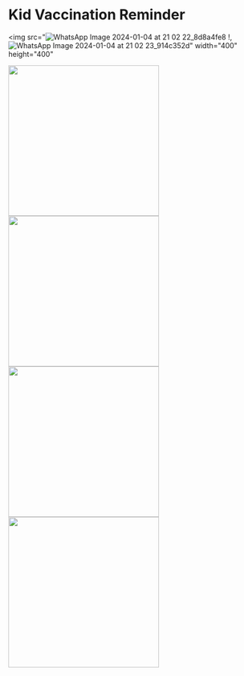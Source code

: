 # Kid Vaccination Reminder

<img src="![WhatsApp Image 2024-01-04 at 21 02 22_8d8a4fe8](https://github.com/sahealam786/Kid-Vaccine-App/assets/145270582/f10d7888-1f80-429b-a29b-c9669805f1d2)
!,![WhatsApp Image 2024-01-04 at 21 02 23_914c352d](https://github.com/sahealam786/Kid-Vaccine-App/assets/145270582/f5d7a71c-0230-42ed-a57d-8bcc66f764cd)"   width="400" height="400" 

<img src="![WhatsApp Image 2024-01-04 at 21 02 23_914c352d](https://github.com/sahealam786/Kid-Vaccine-App/assets/145270582/f5d7a71c-0230-42ed-a57d-8bcc66f764cd),"  width="300" height="300" >
<img src="![WhatsApp Image 2024-01-04 at 21 02 24_09f8cf3e](https://github.com/sahealam786/Kid-Vaccine-App/assets/145270582/64d0bdab-8c5b-4dea-b913-fb2801e15c74),"  width="300" height="300" >
<img src="![WhatsApp Image 2024-01-04 at 21 02 24_a3ca6dc4](https://github.com/sahealam786/Kid-Vaccine-App/assets/145270582/4dc3fa1b-03f4-455a-be06-ab0733198193),"  width="300" height="300" >
<img src="![WhatsApp Image 2024-01-04 at 21 02 25_211f20f8](https://github.com/sahealam786/Kid-Vaccine-App/assets/145270582/da5a2612-083d-47f9-8017-5201afaf51d3)" width="300" height="300" >
